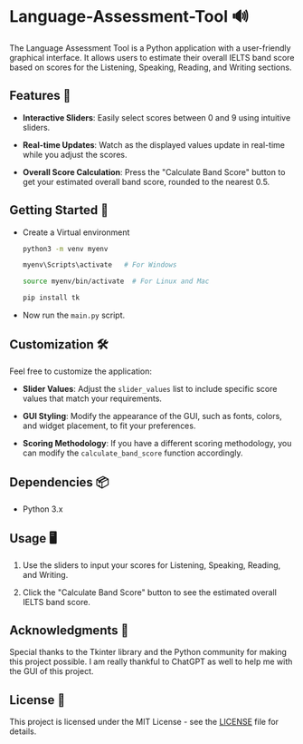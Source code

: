 # Language-Assessment-Tool 🔊

The Language Assessment Tool is a Python application with a user-friendly graphical interface. It allows users to estimate their overall IELTS band score based on scores for the Listening, Speaking, Reading, and Writing sections.

## Features 🌟

- **Interactive Sliders**: Easily select scores between 0 and 9 using intuitive sliders.

- **Real-time Updates**: Watch as the displayed values update in real-time while you adjust the scores.

- **Overall Score Calculation**: Press the "Calculate Band Score" button to get your estimated overall band score, rounded to the nearest 0.5.

## Getting Started 🚀

- Create a Virtual environment
  ```bash
  python3 -m venv myenv
  ```
  ```bash
  myenv\Scripts\activate   # For Windows
  ```
  ```bash
  source myenv/bin/activate  # For Linux and Mac
  ```
  ```bash
  pip install tk
  ```
  
- Now run the `main.py` script.

## Customization 🛠️

Feel free to customize the application:

- **Slider Values**: Adjust the `slider_values` list to include specific score values that match your requirements.

- **GUI Styling**: Modify the appearance of the GUI, such as fonts, colors, and widget placement, to fit your preferences.

- **Scoring Methodology**: If you have a different scoring methodology, you can modify the `calculate_band_score` function accordingly.

## Dependencies 📦

- Python 3.x

## Usage 🖥️

1. Use the sliders to input your scores for Listening, Speaking, Reading, and Writing.

2. Click the "Calculate Band Score" button to see the estimated overall IELTS band score.

## Acknowledgments 🙏

Special thanks to the Tkinter library and the Python community for making this project possible. I am really thankful to ChatGPT as well to help me with the GUI of this project.

## License 📜

This project is licensed under the MIT License - see the [LICENSE](LICENSE) file for details.
